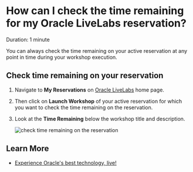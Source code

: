 # How can I check the time remaining for my Oracle LiveLabs reservation?

Duration: 1 minute

You can always check the time remaining on your active reservation at any point in time during your workshop execution.

## Check time remaining on your reservation

1. Navigate to **My Reservations** on [Oracle LiveLabs](http://livelabs.oracle.com) home page.

2. Then click on **Launch Workshop** of your active reservation for which you want to check the time remaining on the reservation.

3. Look at the **Time Remaining** below the workshop title and description.

    ![check time remaining on the reservation](./images/check-time-remaining.png " ")

## Learn More

* [Experience Oracle's best technology, live!](http://livelabs.oracle.com)